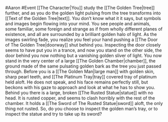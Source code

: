 #Aaron #Event 
[[The Character|You]] study the [[The Golden Tree|tree]] further, and as you do the golden light pulsing from the tree transforms into [[Text of the Golden Tree|text]]. You don’t know what it it says, but symbols and images begin flowing into your mind. You see people and animals, some familiar, some foreign and strange as if from wholly different planes of existence, and all are surrounded by a brilliant golden halo of light. As the images swirling fade, you realize you feel your hand pushing a [[The Door of The Golden Tree|doorway]] shut behind you. Inspecting the door closely seems to have put you in a trance, and now you stand on the other side, the door behind you now nothing but a vanishing golden sliver of light. You now stand in the very center of a large [[The Golden Chamber|chamber]], the ground made of the same pulsating golden bark as the tree you just passed through. Before you is a [[The Golden Man|large man]] with golden skin, sharp pearl teeth, and [[The Platinum Tray|tray]] covered tray of platinum held aloft. He does not speak, and his face remains perfectly still, but beckons with his gaze to approach and look at what he has to show you. Behind you there is a large, broken [[The Rusted Statue|statue]] with no head. It is rusted copper, and seems to clash horribly with the rest of the chamber. It holds a [[The Sword of The Rusted Statue|sword]] aloft, the only thing not rusted. 
So, do you choose to inspect the golden man’s tray, or to inspect the statue and try to take up its sword?